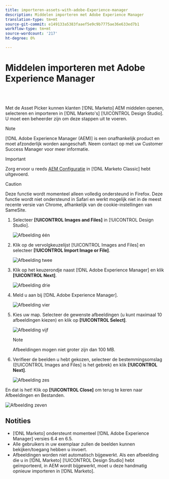 ```yaml
---
title: importeren-assets-with-adobe-Experience-manager
description: Middelen importeren met Adobe Experience Manager
translation-type: tm+mt
source-git-commit: e149133a5383faaef5e9c9b7775ae36e633ed7b1
workflow-type: tm+mt
source-wordcount: '217'
ht-degree: 0%

---
```



# Middelen importeren met Adobe Experience Manager

<br> 

Met de Asset Picker kunnen klanten [!DNL Marketo] AEM middelen openen, selecteren en importeren in [!DNL Marketo's] [!UICONTROL Design Studio]. U moet een beheerder zijn om deze stappen uit te voeren.

>[!NOTE]
>[!DNL Adobe Experience Manager (AEM)] is een onafhankelijk product en moet afzonderlijk worden aangeschaft. Neem contact op met uw Customer Success Manager voor meer informatie.

>[!IMPORTANT]
>Zorg ervoor u reeds [AEM Configuratie](https://docs.marketo.com/x/FwPLAQ) in [!DNL Marketo Classic] hebt uitgevoerd.

>[!CAUTION]
>
>Deze functie wordt momenteel alleen volledig ondersteund in Firefox. Deze functie wordt niet ondersteund in Safari en werkt mogelijk niet in de meest recente versie van Chrome, afhankelijk van de cookie-instellingen van SameSite.

1. Selecteer **[!UICONTROL Images and Files]** in [!UICONTROL Design Studio].

   ![Afbeelding één](/help/sky/assets/design-studio/importing-assets-with-adobe-experience-manager/importing-assets-with-adobe-experience-manager-1.png)

1. Klik op de vervolgkeuzelijst [!UICONTROL Images and Files] en selecteer **[!UICONTROL Import Image or File]**.

   ![Afbeelding twee](/help/sky/assets/design-studio/importing-assets-with-adobe-experience-manager/importing-assets-with-adobe-experience-manager-2.png)

1. Klik op het keuzerondje naast [!DNL Adobe Experience Manager] en klik **[!UICONTROL Next]**.

   ![Afbeelding drie](/help/sky/assets/design-studio/importing-assets-with-adobe-experience-manager/importing-assets-with-adobe-experience-manager-3.png)

1. Meld u aan bij [!DNL Adobe Experience Manager].

   ![Afbeelding vier](/help/sky/assets/design-studio/importing-assets-with-adobe-experience-manager/importing-assets-with-adobe-experience-manager-4.png)

1. Kies uw map. Selecteer de gewenste afbeeldingen (u kunt maximaal 10 afbeeldingen kiezen) en klik op **[!UICONTROL Select]**.

   ![Afbeelding vijf](/help/sky/assets/design-studio/importing-assets-with-adobe-experience-manager/importing-assets-with-adobe-experience-manager-5.png)

   >[!NOTE]
   >
   >Afbeeldingen mogen niet groter zijn dan 100 MB.

1. Verifieer de beelden u hebt gekozen, selecteer de bestemmingsomslag ([!UICONTROL Images and Files] is het gebrek) en klik **[!UICONTROL Next]**.

   ![Afbeelding zes](/help/sky/assets/design-studio/importing-assets-with-adobe-experience-manager/importing-assets-with-adobe-experience-manager-6.png)

En dat is het! Klik op **[!UICONTROL Close]** om terug te keren naar Afbeeldingen en Bestanden.

![Afbeelding zeven](/help/sky/assets/design-studio/importing-assets-with-adobe-experience-manager/importing-assets-with-adobe-experience-manager-7.png)

## Notities

* [!DNL Marketo] ondersteunt momenteel  [!DNL Adobe Experience Manager] versies 6.4 en 6.5.
* Alle gebruikers in uw exemplaar zullen de beelden kunnen bekijken/toegang hebben u invoert.
* Afbeeldingen worden niet automatisch bijgewerkt. Als een afbeelding die u in [!DNL Marketo] [!UICONTROL Design Studio] hebt geïmporteerd, in AEM wordt bijgewerkt, moet u deze handmatig opnieuw importeren in [!DNL Marketo].
